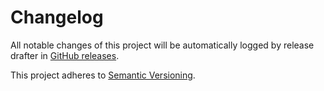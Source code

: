 # Changelog 

All notable changes of this project will be automatically logged by release drafter in 
[GitHub releases](https://github.com/uhafner/popper-api-plugin/releases). 

This project adheres to [Semantic Versioning](https://semver.org/spec/v2.0.0.html).
